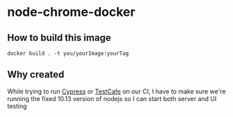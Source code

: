 # node-chrome-docker

## How to build this image

`docker build . -t you/yourImage:yourTag`

## Why created

While trying to run [Cypress](https://www.cypress.io/) or [TestCafe](https://devexpress.github.io/testcafe/) on our CI, I have to make sure we're running the fixed 10.13 version of nodejs so I can start both server and UI testing  
